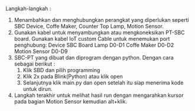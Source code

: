 Langkah-langkah	:

1. Menambahkan dan menghubungkan perangkat yang diperlukan seperti
   SBC Device, Coffe Maker, Counter Top Lamp, Motion Sensor.
2. Gunakan kabel untuk menyambungkan atau mengkoneksikan  PT-SBC board.
	Gunakan kabel IoT custom Cable untuk menemukan port penghubung:
	Device		SBC Board
	Lamp D0-D1
	Coffe Maker D0-D2
	Motion Sensor D0-D9
3. SBC-PT yang dibuat dan diprogram dengan python.
	Dengan cara sebagai berikut :
	1) Klik SBD dan pilih programming
	2) Klik 2x pada Blink(Python) atau klik open
	3) Selanjutnya klik main.py dan open setelah itu 
	   siap menerima kode untuk dirun.
4. Langkah terakhir untuk melihat hasil run dengan mengarahkan kursor
   pada bagian Motion Sensor kemudian alt+klik.
  
